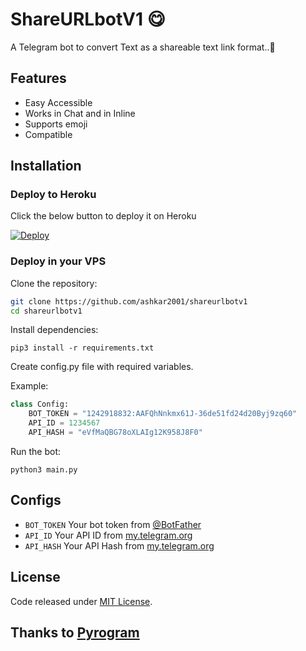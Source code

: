 # ShareURLbotV1 😋
A Telegram bot to convert Text as a shareable text link format..🤗

## Features

- Easy Accessible
- Works in Chat and in Inline
- Supports emoji
- Compatible

## Installation

### Deploy to Heroku
Click the below button to deploy it on Heroku

[![Deploy](https://www.herokucdn.com/deploy/button.svg)](https://heroku.com/deploy?template=https://github.com/ashkar2001/shareurlbotv1)

### Deploy in your VPS

Clone the repository:

```sh
git clone https://github.com/ashkar2001/shareurlbotv1
cd shareurlbotv1
```

Install dependencies:

```
pip3 install -r requirements.txt
```
Create config.py file with required variables.

Example:
```python 3
class Config:
    BOT_TOKEN = "1242918832:AAFQhNnkmx61J-36de51fd24d20Byj9zq60"
    API_ID = 1234567
    API_HASH = "eVfMaQBG78oXLAIg12K958J8F0"
```
Run the bot:
```
python3 main.py
```

## Configs
* `BOT_TOKEN` Your bot token from [@BotFather](https://t.me/BotFather)
* `API_ID` Your API ID from [my.telegram.org](https://my.telegram.org)
* `API_HASH` Your API Hash from [my.telegram.org](https://my.telegram.org)

## License
Code released under [MIT License](LICENSE).

## Thanks to [Pyrogram](https://github.com/pyrogram/pyrogram)
